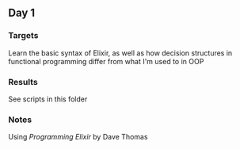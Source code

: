 ## Day 1

### Targets

Learn the basic syntax of Elixir, as well as how decision structures in functional programming differ from what I'm used to in OOP

### Results

See scripts in this folder

### Notes

Using *Programming Elixir* by Dave Thomas